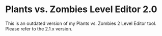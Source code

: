 # Plants vs. Zombies Level Editor 2.0

This is an outdated version of my Plants vs. Zombies 2 Level Editor tool.
Please refer to the 2.1.x version.